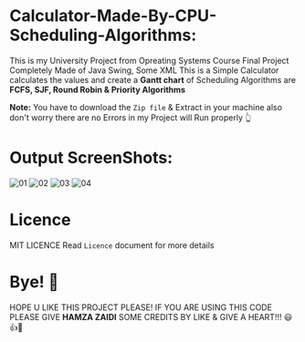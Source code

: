 # Calculator-Made-By-CPU-Scheduling-Algorithms:
This is my University Project from Opreating Systems Course Final Project Completely Made of Java Swing, Some XML
This is a Simple Calculator calculates the values and create a **Gantt chart** of Scheduling Algorithms are **FCFS, SJF, Round Robin & Priority Algorithms**

**Note:** You have to download the `Zip file` & Extract in your machine also don't worry there are no Errors in my Project will Run properly 👆

# Output ScreenShots: 
![01](https://user-images.githubusercontent.com/52501040/175822074-d5c7c135-d628-4801-b55a-b5c43e71a7d2.PNG)
![02](https://user-images.githubusercontent.com/52501040/175822075-9783e5ea-b5fa-4da0-bced-bdb81dac15df.PNG)
![03](https://user-images.githubusercontent.com/52501040/175822076-45077457-ede9-4544-a8da-1ed232098053.PNG)
![04](https://user-images.githubusercontent.com/52501040/175822078-8a9b1896-ebef-47b0-86ef-a5e486358718.PNG)

# Licence

MIT LICENCE
Read `Licence` document for more details

# Bye! 👋

HOPE U LIKE THIS PROJECT PLEASE! IF YOU ARE USING THIS CODE PLEASE GIVE **HAMZA ZAIDI** SOME CREDITS BY LIKE & GIVE A HEART!!! 😃👍💛
